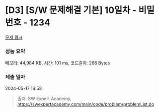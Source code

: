 # [D3] [S/W 문제해결 기본] 10일차 - 비밀번호 - 1234 

[문제 링크](https://swexpertacademy.com/main/code/problem/problemDetail.do?contestProbId=AV14_DEKAJcCFAYD) 

### 성능 요약

메모리: 44,984 KB, 시간: 101 ms, 코드길이: 266 Bytes

### 제출 일자

2024-05-17 16:53



> 출처: SW Expert Academy, https://swexpertacademy.com/main/code/problem/problemList.do